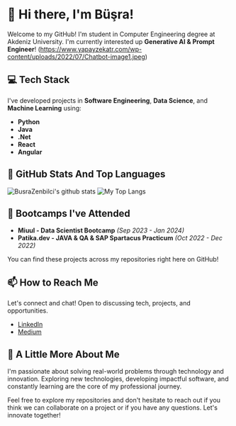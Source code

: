 # 👋 Hi there, I'm Büşra! 

Welcome to my GitHub! I'm student in Computer Engineering degree at Akdeniz University. I'm currently interested up **Generative AI & Prompt Engineer**!
(https://www.yapayzekatr.com/wp-content/uploads/2022/07/Chatbot-image1.jpeg)

## 💻 Tech Stack
I've developed projects in **Software Engineering**, **Data Science**, and **Machine Learning** using:
- **Python**
- **Java**
- **.Net**
- **React**
- **Angular**


## 📌 GitHub Stats And Top Languages

<p float="center">
  <img  src="https://github-readme-stats.vercel.app/api?username=BusraZenbilci&show_icons=true&count_private=true&hide=contribs,issues" alt="BusraZenbilci's github stats" />
  <img  src="https://github-readme-stats.vercel.app/api/top-langs/?username=BusraZenbilci&layout=compact" alt="My Top Langs" />
</p>

## 🚀 Bootcamps I've Attended
- **Miuul - Data Scientist Bootcamp** *(Sep 2023 - Jan 2024)*
- **Patika.dev - JAVA & QA & SAP Spartacus Practicum** *(Oct 2022 - Dec 2022)*

You can find these projects across my repositories right here on GitHub!

## 📫 How to Reach Me
Let's connect and chat! Open to discussing tech, projects, and opportunities.

- [LinkedIn](https://www.linkedin.com/in/busrazenbilci/)
- [Medium](https://medium.com/@busrazenbilci98)

## 🌟 A Little More About Me
I'm passionate about solving real-world problems through technology and innovation. Exploring new technologies, developing impactful software, and constantly learning are the core of my professional journey.

Feel free to explore my repositories and don't hesitate to reach out if you think we can collaborate on a project or if you have any questions. Let's innovate together!




<!---
BusraZenbilci/BusraZenbilci is a ✨ special ✨ repository because its `README.md` (this file) appears on your GitHub profile.
You can click the Preview link to take a look at your changes.
--->

